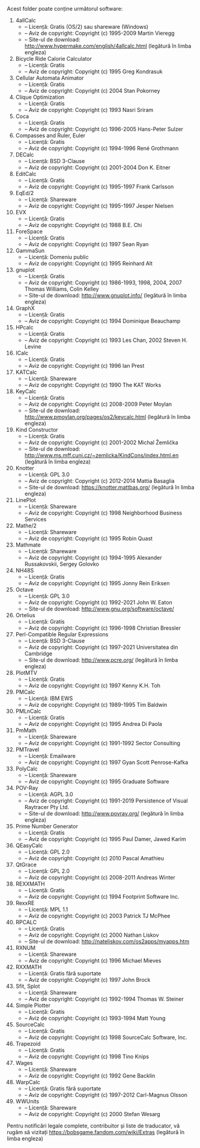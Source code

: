 Acest folder poate conține următorul software:

1. 4allCalc
   - – Licență: Gratis (OS/2) sau shareware (Windows)
   - – Aviz de copyright: Copyright (c) 1995-2009 Martin Vieregg
   - – Site-ul de download: http://www.hypermake.com/english/4allcalc.html (legătură în limba engleza)
2. Bicycle Ride Calorie Calculator
   - – Licență: Gratis
   - – Aviz de copyright: Copyright (c) 1995 Greg Kondrasuk
3. Cellular Automata Animator
   - – Licență: Gratis
   - – Aviz de copyright: Copyright (c) 2004 Stan Pokorney
4. Clique Optimization
   - – Licență: Gratis
   - – Aviz de copyright: Copyright (c) 1993 Nasri Sriram
5. Coca
   - – Licență: Gratis
   - – Aviz de copyright: Copyright (c) 1996-2005 Hans-Peter Sulzer
6. Compasses and Ruler, Euler
   - – Licență: Gratis
   - – Aviz de copyright: Copyright (c) 1994-1996 René Grothmann
7. DECalc
   - – Licență: BSD 3-Clause
   - – Aviz de copyright: Copyright (c) 2001-2004 Don K. Eitner
8. EditCalc
   - – Licență: Gratis
   - – Aviz de copyright: Copyright (c) 1995-1997 Frank Carlsson
9. EqEd/2
   - – Licență: Shareware
   - – Aviz de copyright: Copyright (c) 1995-1997 Jesper Nielsen
10. EVX
    - – Licență: Gratis
    - – Aviz de copyright: Copyright (c) 1988 B.E. Chi
11. ForeSpace
    - – Licență: Gratis
    - – Aviz de copyright: Copyright (c) 1997 Sean Ryan
12. GammaSun
    - – Licență: Domeniu public
    - – Aviz de copyright: Copyright (c) 1995 Reinhard Alt
13. gnuplot
    - – Licență: Gratis
    - – Aviz de copyright: Copyright (c) 1986-1993, 1998, 2004, 2007 Thomas Williams, Colin Kelley
    - – Site-ul de download: http://www.gnuplot.info/ (legătură în limba engleza)
14. GraphX
    - – Licență: Gratis
    - – Aviz de copyright: Copyright (c) 1994 Dominique Beauchamp
15. HPcalc
    - – Licență: Gratis
    - – Aviz de copyright: Copyright (c) 1993 Les Chan, 2002 Steven H. Levine
16. ICalc
    - – Licență: Gratis
    - – Aviz de copyright: Copyright (c) 1996 Ian Prest
17. KATCalc
    - – Licență: Shareware
    - – Aviz de copyright: Copyright (c) 1990 The KAT Works
18. KeyCalc
    - – Licență: Gratis
    - – Aviz de copyright: Copyright (c) 2008-2009 Peter Moylan
    - – Site-ul de download: http://www.pmoylan.org/pages/os2/keycalc.html (legătură în limba engleza)
19. Kind Constructor
    - – Licență: Gratis
    - – Aviz de copyright: Copyright (c) 2001-2002 Michal Žemlička
    - – Site-ul de download: http://www.ms.mff.cuni.cz/~zemlicka/KindCons/index.html.en (legătură în limba engleza)
20. Knotter
    - – Licență: GPL 3.0
    - – Aviz de copyright: Copyright (c) 2012-2014 Mattia Basaglia
    - – Site-ul de download: https://knotter.mattbas.org/ (legătură în limba engleza)
21. LinePlot
    - – Licență: Shareware
    - – Aviz de copyright: Copyright (c) 1998 Neighborhood Business Services
22. Mathe/2
    - – Licență: Shareware
    - – Aviz de copyright: Copyright (c) 1995 Robin Quast
23. Mathmate
    - – Licență: Shareware
    - – Aviz de copyright: Copyright (c) 1994-1995 Alexander Russakovskii, Sergey Golovko
24. NH48S
    - – Licență: Gratis
    - – Aviz de copyright: Copyright (c) 1995 Jonny Rein Eriksen
25. Octave
    - – Licență: GPL 3.0
    - – Aviz de copyright: Copyright (c) 1992-2021 John W. Eaton
    - – Site-ul de download: http://www.gnu.org/software/octave/
26. Ortelius
    - – Licență: Gratis
    - – Aviz de copyright: Copyright (c) 1996-1998 Christian Bressler
27. Perl-Compatible Regular Expressions
    - – Licență: BSD 3-Clause
    - – Aviz de copyright: Copyright (c) 1997-2021 Universitatea din Cambridge
    - – Site-ul de download: http://www.pcre.org/ (legătură în limba engleza)
28. PlotMTV
    - – Licență: Gratis
    - – Aviz de copyright: Copyright (c) 1997 Kenny K.H. Toh
29. PMCalc
    - – Licență: IBM EWS
    - – Aviz de copyright: Copyright (c) 1989-1995 Tim Baldwin
30. PMLnCalc
    - – Licență: Gratis
    - – Aviz de copyright: Copyright (c) 1995 Andrea Di Paola
31. PmMath
    - – Licență: Shareware
    - – Aviz de copyright: Copyright (c) 1991-1992 Sector Consulting
32. PMTravel
    - – Licență: Emailware
    - – Aviz de copyright: Copyright (c) 1997 Gyan Scott Penrose-Kafka
33. PolyCalc
    - – Licență: Shareware
    - – Aviz de copyright: Copyright (c) 1995 Graduate Software
34. POV-Ray
    - – Licență: AGPL 3.0
    - – Aviz de copyright: Copyright (c) 1991-2019 Persistence of Visual Raytracer Pty Ltd.
    - – Site-ul de download: http://www.povray.org/ (legătură în limba engleza)
35. Prime Number Generator
    - – Licență: Gratis
    - – Aviz de copyright: Copyright (c) 1995 Paul Damer, Jawed Karim
36. QEasyCalc
    - – Licență: GPL 2.0
    - – Aviz de copyright: Copyright (c) 2010 Pascal Amathieu
37. QtGrace
    - – Licență: GPL 2.0
    - – Aviz de copyright: Copyright (c) 2008-2011 Andreas Winter
38. REXXMATH
    - – Licență: Gratis
    - – Aviz de copyright: Copyright (c) 1994 Footprint Software Inc.
39. RexxRE
    - – Licență: MPL 1.1
    - – Aviz de copyright: Copyright (c) 2003 Patrick TJ McPhee
40. RPCALC
    - – Licență: Gratis
    - – Aviz de copyright: Copyright (c) 2000 Nathan Liskov
    - – Site-ul de download: http://nateliskov.com/os2apps/myapps.htm
41. RXNUM
    - – Licență: Shareware
    - – Aviz de copyright: Copyright (c) 1996 Michael Mieves
42. RXXMATH
    - – Licență: Gratis fără suportate
    - – Aviz de copyright: Copyright (c) 1997 John Brock
43. Sfit, Splot
    - – Licență: Shareware
    - – Aviz de copyright: Copyright (c) 1992-1994 Thomas W. Steiner
44. Simple Plotter
    - – Licență: Gratis
    - – Aviz de copyright: Copyright (c) 1993-1994 Matt Young
45. SourceCalc
    - – Licență: Gratis
    - – Aviz de copyright: Copyright (c) 1998 SourceCalc Software, Inc.
46. Trapezoid
    - – Licență: Gratis
    - – Aviz de copyright: Copyright (c) 1998 Tino Knips
47. Wages
    - – Licență: Shareware
    - – Aviz de copyright: Copyright (c) 1992 Gene Backlin
48. WarpCalc
    - – Licență: Gratis fără suportate
    - – Aviz de copyright: Copyright (c) 1997-2012 Carl-Magnus Olsson
49. WWUnits
    - – Licență: Shareware
    - – Aviz de copyright: Copyright (c) 2000 Stefan Wesarg

Pentru notificări legale complete, contribuitor și liste de traducator, vă rugăm să vizitați https://bobsgame.fandom.com/wiki/Extras (legătură în limba engleza)
